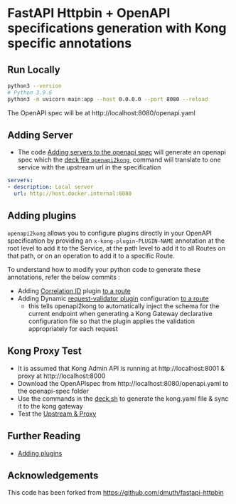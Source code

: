 
# FastAPI Httpbin + OpenAPI specifications generation with Kong specific annotations

## Run Locally
```sh
python3 --version
# Python 3.9.6
python3 -m uvicorn main:app --host 0.0.0.0 --port 8080 --reload
```
The OpenAPI spec will be at http://localhost:8080/openapi.yaml 


## Adding Server

- The code  [Adding servers to the openapi spec](https://github.com/sagarmhatre-kong/fastapi-httpbin/commit/2b22982222c153be2c13a70ff48aeafa5787f2f9) will generate an openapi spec which the [deck file `openapi2kong` ](./openapi-spec/deck.sh) command will translate to one service with the upstream url  in the specification

```yaml
servers:
- description: Local server
  url: http://host.docker.internal:8080
```

## Adding plugins

`openapi2kong` allows you to configure plugins directly in your OpenAPI specification by providing an `x-kong-plugin-PLUGIN-NAME` annotation at the root level to add it to the Service, at the path level to add it to all Routes on that path, or on an operation to add it to a specific Route.

To understand how to modify your python code to generate these annotations, refer the below commits : 
- Adding [Correlation ID](https://developer.konghq.com/plugins/correlation-id/) plugin [to a route](https://github.com/sagarmhatre-kong/fastapi-httpbin/commit/afeb80688659bf3c7d35cfe66848b795caf0c5b8) 
- Adding Dynamic [request-validator plugin](https://developer.konghq.com/plugins/request-validator/) configuration [to a route ](https://github.com/sagarmhatre-kong/fastapi-httpbin/commit/aeefe8277ba9a4b2c2ee3a3f01b66820a121cfd8#diff-979f6e33a76c7421322f1141e867057d533ed44cbddaa8d901dd6b5fa4c07066R13-R60)
  - this tells openapi2kong to automatically inject the schema for the current endpoint when generating a Kong Gateway declarative configuration file so that the plugin applies the validation appropriately for each request 

## Kong Proxy Test

- It is assumed that Kong Admin API is running at http://localhost:8001 & proxy at http://localhost:8000
- Download the OpenAPIspec from http://localhost:8080/openapi.yaml to the openapi-spec folder
- Use the commands in the [deck.sh](./openapi-spec/deck.sh) to generate the kong.yaml file & sync it to the kong gateway
- Test the [Upstream & Proxy](./openapi-spec/proxy-test.rest?plain=1) 

## Further Reading
- [Adding plugins](https://developer.konghq.com/deck/file/openapi2kong/#adding-plugins)

## Acknowledgements

This code has been forked from https://github.com/dmuth/fastapi-httpbin